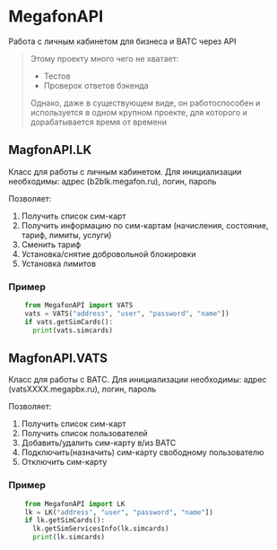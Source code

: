# MegafonAPI
Работа с личным кабинетом для бизнеса и ВАТС через API

> Этому проекту много чего не хватает:
> * Тестов
> * Проверок ответов бэкенда
> 
> Однако, даже в существующем виде, он работоспособен и используется в одном крупном проекте, для которого и дорабатывается время от времени


## MagfonAPI.LK
Класс для работы с личным кабинетом.
Для инициализации необходимы: адрес (b2blk.megafon.ru), логин, пароль

Позволяет:
1. Получить список сим-карт
1. Получить информацию по сим-картам (начисления, состояние, тариф, лимиты, услуги)
1. Сменить тариф
1. Установка/снятие добровольной блокировки
1. Установка лимитов

### Пример
```python
    from MegafonAPI import VATS
    vats = VATS("address", "user", "password", "name"])
    if vats.getSimCards():
      print(vats.simcards)
```

  
## MagfonAPI.VATS
Класс для работы с ВАТС.
Для инициализации необходимы: адрес (vatsXXXX.megapbx.ru), логин, пароль

Позволяет:
1. Получить список сим-карт
1. Получить список пользователей
1. Добавить/удалить сим-карту в/из ВАТС
1. Подключить(назначить) сим-карту свободному пользователю
1. Отключить сим-карту

### Пример
```python
    from MegafonAPI import LK
    lk = LK("address", "user", "password", "name"])
    if lk.getSimCards():
      lk.getSimServicesInfo(lk.simcards)
      print(lk.simcards)
```
